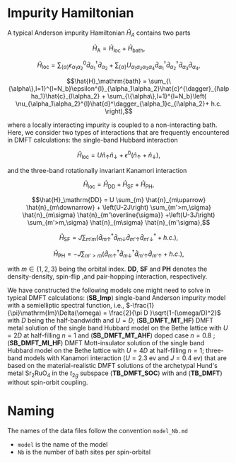 
# Impurity Hamiltonian
A typical Anderson impurity Hamiltonian $\hat{H}_{A}$ contains two parts

$$\hat{H}_\mathrm{A}  = \hat{H}_\mathrm{loc} + \hat{H}_\mathrm{bath}, $$

$$\hat{H}_\mathrm{loc}  = \sum_{\{ \alpha\} }\epsilon^0_{\alpha_1\alpha_2}\hat{d}^{\dagger}_{\alpha_1}\hat{d}_{\alpha_2} + \sum_{\{\alpha\}} U_{\alpha_1\alpha_2\alpha_3\alpha_4}\hat{d}^{\dagger}_{\alpha_1}\hat{d}^{\dagger}_{\alpha_2}\hat{d}_{\alpha_3}\hat{d}_{\alpha_4},$$

$$\hat{H}_\mathrm{bath}  = \sum_{\{\alpha\},l=1}^{l=N_b}\epsilon^{l}_{\alpha_1\alpha_2}\hat{c}^{\dagger}_{l\alpha_1}\hat{c}_{l\alpha_2} + \sum_{\{\alpha\},l=1}^{l=N_b}\left( \nu_{\alpha_1\alpha_2}^{l}\hat{d}^\dagger_{\alpha_1}c_{l\alpha_2}+ h.c. \right),$$

where a locally interacting impurity is coupled to a non-interacting bath. Here, we consider two types of interactions that are frequently encountered in DMFT calculations: the single-band Hubbard interaction

$$\hat{H}_\mathrm{loc} = U \hat{n}_{\uparrow} \hat{n}_{\downarrow} + \epsilon^0 \left(\hat{n}_{\uparrow} + \hat{n}_{\downarrow} \right),$$

and the three-band rotationally invariant Kanamori interaction

$$\hat{H}_\mathrm{loc} = \hat{H}_\mathrm{DD} + \hat{H}_\mathrm{SF} +\hat{H}_\mathrm{PH} ,$$

$$\hat{H}_\mathrm{DD} = U \sum_{m} \hat{n}_{m\uparrow} \hat{n}_{m\downarrow} + \left(U-2J\right) \sum_{m'>m,\sigma} \hat{n}_{m\sigma} \hat{n}_{m'\overline{\sigma}}
	+\left(U-3J\right) \sum_{m'>m,\sigma} \hat{n}_{m\sigma} \hat{n}_{m'\sigma},$$

$$\hat{H}_\mathrm{SF} = J \sum_{m' m}\left( \hat{d}^\dagger_{m\uparrow} \hat{d}_{m \downarrow} \hat{d}_{m'\uparrow} \hat{d}^\dagger_{m' \downarrow} + h.c.\right),$$

$$\hat{H}_\mathrm{PH} =-J\sum_{m'>m}\left( \hat{d}^\dagger_{m\uparrow}\hat{d}^\dagger_{m\downarrow}\hat{d}_{m'\uparrow}\hat{d}_{m'\uparrow} + h.c. \right),$$

with $m\in\{1,2,3\}$ being the orbital index. **DD**, **SF** and **PH** denotes the density-density, spin-flip ,and pair-hopping interaction, respectively.


We have constructed the following models one might need to solve in typical DMFT calculations: (**SB_Imp**) single-band Anderson impurity model with a semielliptic spectral function, i.e., $-\frac{1}{\pi}\mathrm{Im}\Delta(\omega) = \frac{2}{\pi D }\sqrt{1-(\omega/D)^2}$ with $D$ being the half-bandwidth and $U=D$; (**SB_DMFT_MT_HF**) DMFT metal solution of the single band Hubbard model on the Bethe lattice with $U=2D$ at half-filling $n=1$ and (**SB_DMFT_MT_AHF**) doped case $n=0.8$ ; (**SB_DMFT_MI_HF**) DMFT Mott-insulator solution of the single band Hubbard model on the Bethe lattice with $U=4D$ at half-filling $n=1$; 
three-band models with Kanamori interaction ($U=2.3$ ev and $J=0.4$ ev) that are based on the material-realistic DMFT solutions of the archetypal Hund's metal Sr$_2$RuO$_4$ in the $t_{2g}$ subspace (**TB_DMFT_SOC**) with and (**TB_DMFT**) without spin-orbit coupling.


# Naming
The names of the data files follow the convention `model_Nb.md`
* `model` is the name of the model
* `Nb` is the number of bath sites per spin-orbital



